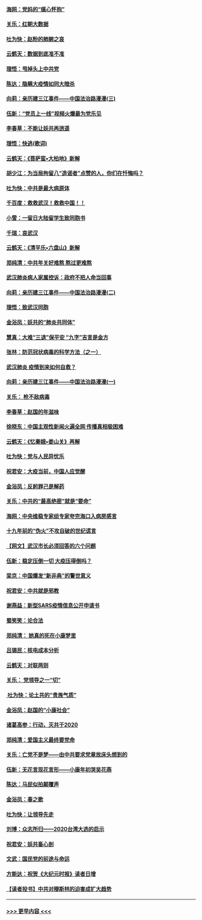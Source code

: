 #### [海网：党妈的“瘟心怀抱”](../pages/nsc993/n11840740.md?t=02040733) 
#### [关乐：红朝大数据](../pages/nsc993/n11840675.md?t=02040733) 
#### [吐为快：赵粉的肺腑之哀](../pages/nsc993/n11840618.md?t=02040733) 
#### [云鹤天：数据到底准不准](../pages/nsc993/n11840325.md?t=02040733) 
#### [理悟：甩掉头上中共党](../pages/nsc993/n11838826.md?t=02040733) 
#### [陈达：隐瞒大疫情如同大暗杀](../pages/nsc993/n11838771.md?t=02040733) 
#### [向莉：亲历建三江事件——中国法治路漫漫(三)](../pages/nsc993/n11831825.md?t=02040733) 
#### [伍新：“党员上一线”视频火爆最为党乐见](../pages/nsc993/n11838200.md?t=02040733) 
#### [李春草：不能让妖共再逍遥](../pages/nsc993/n11838102.md?t=02040733) 
#### [理悟：快逃(歌词)](../pages/nsc993/n11838083.md?t=02040733) 
#### [云鹤天：《菩萨蛮▪大柏地》新解](../pages/nsc993/n11838059.md?t=02040733) 
#### [胡少江：为当局拘留八“造谣者”点赞的人，你们在忏悔吗？](../pages/nsc993/n11836801.md?t=02040733) 
#### [吐为快：中共是最大病原体](../pages/nsc993/n11836748.md?t=02040733) 
#### [千百度：救救武汉！救救中国！！](../pages/nsc993/n11836145.md?t=02040733) 
#### [小雪：一留日大陆留学生致同胞书](../pages/nsc993/n11834624.md?t=02040733) 
#### [千瑞：哀武汉](../pages/nsc993/n11833647.md?t=02040733) 
#### [云鹤天：《清平乐▪六盘山》新解](../pages/nsc993/n11833611.md?t=02040733) 
#### [郑纯清：中共年关好难熬 熬过更难熬](../pages/nsc993/n11833489.md?t=02040733) 
#### [武汉肺炎病人家属控诉：政府不把人命当回事](../pages/nsc993/n11833205.md?t=02040733) 
#### [向莉：亲历建三江事件——中国法治路漫漫(二)](../pages/nsc993/n11829102.md?t=02040733) 
#### [理悟：致武汉同胞](../pages/nsc993/n11831522.md?t=02040733) 
#### [金浴凤：妖共的“肺炎共同体”](../pages/nsc993/n11829448.md?t=02040733) 
#### [慧真：大难“三退”保平安 “九字”吉言是金方](../pages/nsc993/n11829501.md?t=02040733) 
#### [张林：防范冠状病毒的科学方法（之一）](../pages/nsc993/n11828618.md?t=02040733) 
#### [武汉肺炎 疫情到来如何自救？](../pages/nsc993/n11827632.md?t=02040733) 
#### [向莉：亲历建三江事件——中国法治路漫漫(一)](../pages/nsc993/n11827190.md?t=02040733) 
#### [关乐： 枪不敌病毒](../pages/nsc993/n11826746.md?t=02040733) 
#### [李春草：赵国的年滋味](../pages/nsc993/n11826321.md?t=02040733) 
#### [徐晓东：中国主观性新闻火遍全网 传播真相极困难](../pages/nsc993/n11826508.md?t=02040733) 
#### [云鹤天：《忆秦娥▪娄山关》再解](../pages/nsc993/n11824682.md?t=02040733) 
#### [吐为快：党与人民异忧乐](../pages/nsc993/n11824660.md?t=02040733) 
#### [祝君安：大疫当前，中国人应觉醒](../pages/nsc993/n11821946.md?t=02040733) 
#### [金浴凤：反躬罪己是解药](../pages/nsc993/n11820280.md?t=02040733) 
#### [关乐：中共的“最高绝密”就是“要命”](../pages/nsc993/n11816946.md?t=02040733) 
#### [海网：中央维稳专家组专家夸完海口入病房感言](../pages/nsc993/n11815138.md?t=02040733) 
#### [十九年前的“伪火”不攻自破的世纪谎言](../pages/nsc993/n11813238.md?t=02040733) 
#### [【网文】武汉市长必须回答的六个问题](../pages/nsc993/n11813848.md?t=02040733) 
#### [伍新：稳定压倒一切 大疫压得倒吗？](../pages/nsc993/n11812634.md?t=02040733) 
#### [梁京：中国爆发“新非典”的警世意义](../pages/nsc993/n11812554.md?t=02040733) 
#### [祝君安：中共就是邪教](../pages/nsc993/n11812431.md?t=02040733) 
#### [谢燕益：新型SARS疫情信息公开申请书](../pages/nsc993/n11808840.md?t=02040733) 
#### [蜀笑笑：论合法](../pages/nsc993/n11808064.md?t=02040733) 
#### [郑纯清： 她真的死在小康梦里](../pages/nsc993/n11806623.md?t=02040733) 
#### [吕锡民：核电成本分析](../pages/nsc993/n11806284.md?t=02040733) 
#### [云鹤天：对联两则](../pages/nsc993/n11805957.md?t=02040733) 
#### [关乐： 党领导之一“切”](../pages/nsc993/n11804505.md?t=02040733) 
#### [ 吐为快：论土共的“贵族气质”](../pages/nsc993/n11804490.md?t=02040733) 
#### [金浴凤：赵国的“小康社会”](../pages/nsc993/n11804452.md?t=02040733) 
#### [诸葛高参：行动，灭共于2020](../pages/nsc993/n11804120.md?t=02040733) 
#### [郑纯清：爱国主义最终要党命](../pages/nsc993/n11802197.md?t=02040733) 
#### [关乐：亡党不是梦——由中共要求党章放床头想到的](../pages/nsc993/n11802156.md?t=02040733) 
#### [伍新：无花言现花言形——小康年初哭吴花燕](../pages/nsc993/n11800044.md?t=02040733) 
#### [陈达：马屁似拍颠覆声](../pages/nsc993/n11800010.md?t=02040733) 
#### [金浴凤：春之歌](../pages/nsc993/n11797687.md?t=02040733) 
#### [吐为快：让领导先走](../pages/nsc993/n11797512.md?t=02040733) 
#### [刘博：众志所归——2020台湾大选的启示](../pages/nsc993/n11796878.md?t=02040733) 
#### [祝君安：妖共畜心剖](../pages/nsc993/n11794273.md?t=02040733) 
#### [文武：国民党的前途与命运](../pages/nsc993/n11794198.md?t=02040733) 
#### [方能达：祝贺《大纪元时报》读者日增](../pages/nsc993/n11793807.md?t=02040733) 
#### [【读者投书】中共对穆斯林的迫害成扩大趋势](../pages/nsc993/n11791371.md?t=02040733) 

----
#### [ >>> 更早内容 <<< ](../indexes/nsc993-earlier.md)
